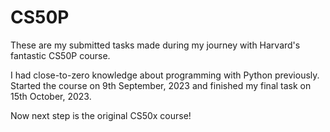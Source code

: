# CS50P
These are my submitted tasks made during my journey with Harvard's fantastic CS50P course.

I had close-to-zero knowledge about programming with Python previously.
Started the course on 9th September, 2023 and finished my final task on 15th October, 2023.

Now next step is the original CS50x course!
